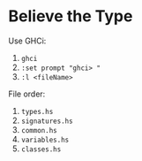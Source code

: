 # Believe the Type

Use GHCi:

1. `ghci`
2. `:set prompt "ghci> "`
3. `:l <fileName>`

File order:

1. `types.hs`
2. `signatures.hs`
3. `common.hs`
4. `variables.hs`
5. `classes.hs`